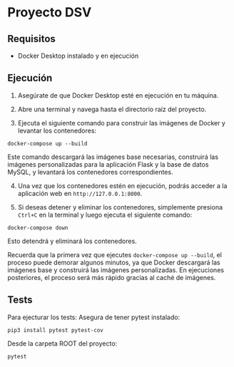 # Proyecto DSV

## Requisitos

-   Docker Desktop instalado y en ejecución

## Ejecución

1. Asegúrate de que Docker Desktop esté en ejecución en tu máquina.

2. Abre una terminal y navega hasta el directorio raíz del proyecto.

3. Ejecuta el siguiente comando para construir las imágenes de Docker y levantar los contenedores:

```
docker-compose up --build
```

Este comando descargará las imágenes base necesarias, construirá las imágenes personalizadas para la aplicación Flask y la base de datos MySQL, y levantará los contenedores correspondientes.

4. Una vez que los contenedores estén en ejecución, podrás acceder a la aplicación web en `http://127.0.0.1:8000`.

5. Si deseas detener y eliminar los contenedores, simplemente presiona `Ctrl+C` en la terminal y luego ejecuta el siguiente comando:

```
docker-compose down
```

Esto detendrá y eliminará los contenedores.

Recuerda que la primera vez que ejecutes `docker-compose up --build`, el proceso puede demorar algunos minutos, ya que Docker descargará las imágenes base y construirá las imágenes personalizadas. En ejecuciones posteriores, el proceso será más rápido gracias al caché de imágenes.

## Tests

Para ejecturar los tests:
Asegura de tener pytest instalado:

```
pip3 install pytest pytest-cov
```

Desde la carpeta ROOT del proyecto:

```
pytest
```
